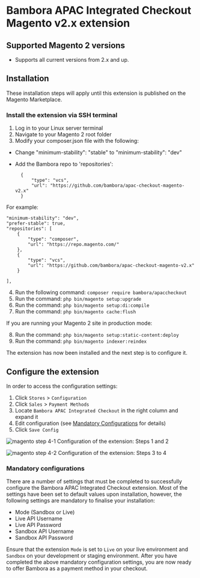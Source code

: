# Bambora APAC Integrated Checkout Magento v2.x extension

## Supported Magento 2 versions
 * Supports all current versions from 2.x and up.

## Installation
These installation steps will apply until this extension is published on the Magento Marketplace.

### Install the extension via SSH terminal
1. Log in to your Linux server terminal
2. Navigate to your Magento 2 root folder
3. Modify your composer.json file with the following:

* Change "minimum-stability": "stable" to "minimum-stability": "dev"
* Add the Bambora repo to 'repositories':

        {
            "type": "vcs",
            "url": "https://github.com/bambora/apac-checkout-magento-v2.x"
        }

For example:

    "minimum-stability": "dev",
    "prefer-stable": true,
    "repositories": [
        {
            "type": "composer",
            "url": "https://repo.magento.com/"
        },
        {
            "type": "vcs",
            "url": "https://github.com/bambora/apac-checkout-magento-v2.x"
        }

    ],

4. Run the following command: `composer require bambora/apaccheckout`
5. Run the command: `php bin/magento setup:upgrade`
6. Run the command: `php bin/magento setup:di:compile`
7. Run the command: `php bin/magento cache:flush`

If you are running your Magento 2 site in production mode:

8. Run the command: `php bin/magento setup:static-content:deploy`
9. Run the command: `php bin/magento indexer:reindex`

The extension has now been installed and the next step is to configure it.

## Configure the extension
In order to access the configuration settings:
1. Click `Stores` > `Configuration` 
2. Click `Sales` > `Payment Methods`
3. Locate `Bambora APAC Integrated Checkout` in the right column and expand it
4. Edit configuration (see [Mandatory Configurations](#mandatoryconfigurations) for details)
5. Click `Save Config`

![magento step 4-1](/assets/images/magento-ic-step-4-1.png)
<label>Configuration of the extension: Steps 1 and 2</label>

![magento step 4-2](/assets/images/magento-ic-step-4-2.png)
<label>Configuration of the extension: Steps 3 to 4</label>

<a name="mandatoryconfigurations"></a> 
### Mandatory configurations
There are a number of settings that must be completed to successfully configure the Bambora APAC Integrated Checkout extension. Most of the settings have been set to default values upon installation, however, the following settings are mandatory to finalise your installation:
* Mode (Sandbox or Live)
* Live API Username
* Live API Password
* Sandbox API Username
* Sandbox API Password

Ensure that the extension `Mode` is set to `Live` on your live environment and `Sandbox` on your development or staging environment. After you have completed the above mandatory configuration settings, you are now ready to offer Bambora as a payment method in your checkout.
